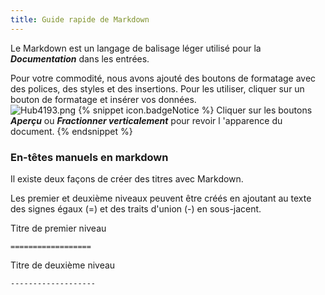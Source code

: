 ```yaml
---
title: Guide rapide de Markdown
---
```

Le Markdown est un langage de balisage léger utilisé pour la ***Documentation*** dans les entrées.  

Pour votre commodité, nous avons ajouté des boutons de formatage avec des polices, des styles et des insertions. Pour les utiliser, cliquer sur un bouton de formatage et insérer vos données.  
![Hub4193.png](/img/fr/hub/Hub4193.png) 
{% snippet icon.badgeNotice %} 
Cliquer sur les boutons ***Aperçu*** ou ***Fractionner verticalement*** pour revoir l 'apparence du document. 
{% endsnippet %}
 
### En-têtes manuels en markdown 

Il existe deux façons de créer des titres avec Markdown.  

Les premier et deuxième niveaux peuvent être créés en ajoutant au texte des signes égaux (=) et des traits d'union (-) en sous-jacent.  

Titre de premier niveau  

`==================`  

Titre de deuxième niveau  

`-------------------`  

